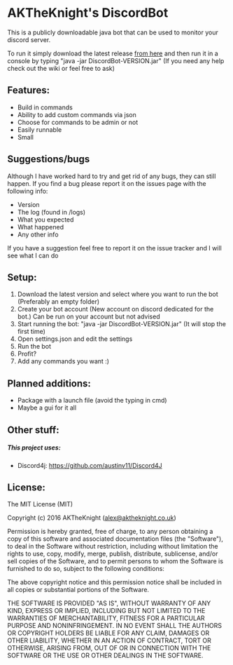 # AKTheKnight's DiscordBot

This is a publicly downloadable java bot that can be used to monitor your discord server.

To run it simply download the latest release [from here](https://github.com/AKTheKnight/DiscordBot/releases) and then run it in a console by typing "java -jar DiscordBot-VERSION.jar" (If you need any help check out the wiki or feel free to ask)

## Features:
* Build in commands
* Ability to add custom commands via json
* Choose for commands to be admin or not
* Easily runnable
* Small

## Suggestions/bugs
Although I have worked hard to try and get rid of any bugs, they can still happen. If you find a bug please report it on the issues page with the following info:
* Version
* The log (found in /logs)
* What you expected
* What happened
* Any other info

If you have a suggestion feel free to report it on the issue tracker and I will see what I can do

## Setup:

1) Download the latest version and select where you want to run the bot (Preferably an empty folder)
2) Create your bot account (New account on discord dedicated for the bot.) Can be run on your account but not advised
3) Start running the bot: "java -jar DiscordBot-VERSION.jar" (It will stop the first time)
4) Open settings.json and edit the settings
5) Run the bot
6) Profit?
7) Add any commands you want :)

## Planned additions:
* Package with a launch file (avoid the typing in cmd)
* Maybe a gui for it all

## Other stuff:
##### This project uses:
* Discord4j: https://github.com/austinv11/Discord4J

## License:
The MIT License (MIT)

Copyright (c) 2016 AKTheKnight (alex@aktheknight.co.uk)

Permission is hereby granted, free of charge, to any person obtaining a copy
of this software and associated documentation files (the "Software"), to deal
in the Software without restriction, including without limitation the rights
to use, copy, modify, merge, publish, distribute, sublicense, and/or sell
copies of the Software, and to permit persons to whom the Software is
furnished to do so, subject to the following conditions:

The above copyright notice and this permission notice shall be included in all
copies or substantial portions of the Software.

THE SOFTWARE IS PROVIDED "AS IS", WITHOUT WARRANTY OF ANY KIND, EXPRESS OR
IMPLIED, INCLUDING BUT NOT LIMITED TO THE WARRANTIES OF MERCHANTABILITY,
FITNESS FOR A PARTICULAR PURPOSE AND NONINFRINGEMENT. IN NO EVENT SHALL THE
AUTHORS OR COPYRIGHT HOLDERS BE LIABLE FOR ANY CLAIM, DAMAGES OR OTHER
LIABILITY, WHETHER IN AN ACTION OF CONTRACT, TORT OR OTHERWISE, ARISING FROM,
OUT OF OR IN CONNECTION WITH THE SOFTWARE OR THE USE OR OTHER DEALINGS IN THE
SOFTWARE.
